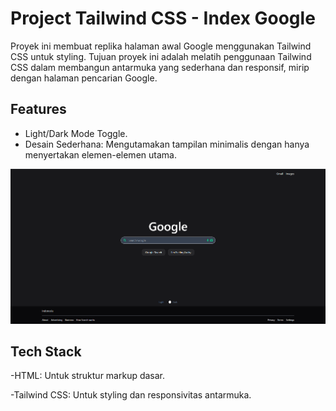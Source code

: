 
# Project Tailwind CSS - Index Google

Proyek ini membuat replika halaman awal Google menggunakan Tailwind CSS untuk styling. Tujuan proyek ini adalah melatih penggunaan Tailwind CSS dalam membangun antarmuka yang sederhana dan responsif, mirip dengan halaman pencarian Google.

## Features

- Light/Dark Mode Toggle.
- Desain Sederhana: Mengutamakan tampilan minimalis dengan hanya menyertakan elemen-elemen utama.

![Image Alt](https://github.com/dededikri-15/index-google-tailwindcss/blob/main/google.png)

## Tech Stack

-HTML: Untuk struktur markup dasar.

-Tailwind CSS: Untuk styling dan responsivitas antarmuka.

